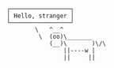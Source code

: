 ---
---

<div class="center-self hyperspace">

    ┌─────────────────┐
    │ Hello, stranger │
    └─────────────────┘
            \   ^__^
             \  (oo)\_______
                (__)\       )\/\
                    ||----w |
                    ||     ||

</div>
